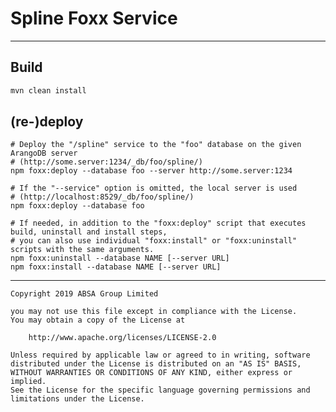 # Spline Foxx Service

---

## Build

```bash
mvn clean install
```

## (re-)deploy

```shell
# Deploy the "/spline" service to the "foo" database on the given ArangoDB server
# (http://some.server:1234/_db/foo/spline/)
npm foxx:deploy --database foo --server http://some.server:1234

# If the "--service" option is omitted, the local server is used
# (http://localhost:8529/_db/foo/spline/)
npm foxx:deploy --database foo

# If needed, in addition to the "foxx:deploy" script that executes build, uninstall and install steps,
# you can also use individual "foxx:install" or "foxx:uninstall" scripts with the same arguments.
npm foxx:uninstall --database NAME [--server URL]
npm foxx:install --database NAME [--server URL]
```

---

    Copyright 2019 ABSA Group Limited

    you may not use this file except in compliance with the License.
    You may obtain a copy of the License at

        http://www.apache.org/licenses/LICENSE-2.0

    Unless required by applicable law or agreed to in writing, software
    distributed under the License is distributed on an "AS IS" BASIS,
    WITHOUT WARRANTIES OR CONDITIONS OF ANY KIND, either express or implied.
    See the License for the specific language governing permissions and
    limitations under the License.
